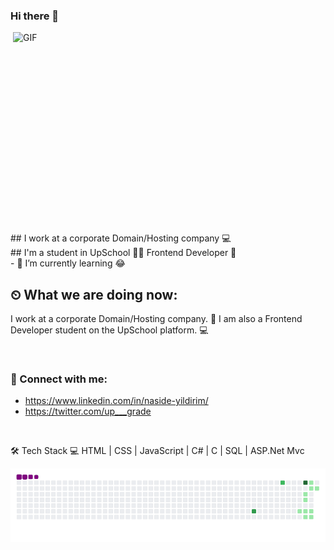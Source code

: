 ### Hi there 👋

<img align="right" alt="GIF" src="https://github.com/abhisheknaiidu/abhisheknaiidu/blob/master/code.gif?raw=true" width="500" height="320" />
## I work at a corporate Domain/Hosting company 💻 <br />
## I'm a student in UpSchool 👨‍🎓 Frontend Developer 🚀 <br />
- 🌱 I’m currently learning 😂



## ⏲ What we are doing now:
I work at a corporate Domain/Hosting company. 🚀
I am also a Frontend Developer student on the UpSchool platform. 💻


<br />

### 📩 Connect with me:

* https://www.linkedin.com/in/naside-yildirim/
* https://twitter.com/up___grade

<br />

🛠 Tech Stack
💻 HTML | CSS | JavaScript | C# | C | SQL | ASP.Net Mvc

![snake gif](https://github.com/nasideyildirim/nasideyildirim/blob/output/github-contribution-grid-snake.gif)
